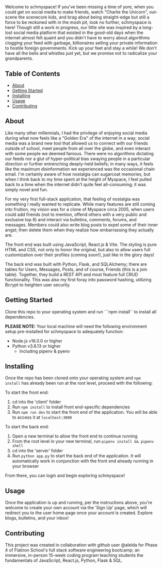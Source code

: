 # 
Welcome to schmyspace!
If you've been missing a time of yore, when you could get on social media to make friends, watch "Charlie the Unicorn", out-scene the scenecore kids, and brag about being straight-edge but still a force to be reckoned with in the mosh pit, look no further, schmyspace is here! Though still a work in progress, our little site was inspired by a long-lost social media platform that existed in the good-old days when the internet almost felt quaint and you didn't have to worry about algorithms clogging your feed with garbage, billionaires selling your private information to hostile foreign governments. Kick up your feet and stay a while! We don't have all the bells and whistles just yet, but we promise not to radicalize your grandparents.

## Table of Contents

- [About](#about)
- [Getting Started](#getting_started)
- [Installing](#installing)
- [Usage](#usage)
- [Contributing](#contributing)

## About
Like many other millennials, I had the privilege of enjoying social media during what now feels like a "Golden Era" of the internet in a way; social media was a brand new tool that allowed us to connect with our friends outside of school, meet people from all over the globe, and even interact with some people we deemed famous. There were no algorithms dictating our feeds nor a glut of hyper-political bias swaying people in a particular direction or further entrenching deeply-held beliefs; in many ways, it feels like the maximum disinformation we experienced was the occasional chain email. I'm certainly aware of how nostalgia can sugarcoat memories, but when I think back to my time spent at the height of Myspace, I feel pulled back to a time when the internet didn't quite feel all-consuming; it was simply novel and fun. 

For my very first full-stack application, that feeling of nostalgia was something I really wanted to replicate. While many features are still coming into fruition, my vision was for a clone of Myspace circa 2005, when users could add friends (not to mention, offend others with a very public and exclusive top 8) and interact via bulletins, comments, forums, and messages. Members could also write blog posts to expel some of their inner angst; then delete them when they realize how embarrassing they actually are.

The front end was built using JavaScript, React.js & Vite. The styling is pure HTML and CSS, not only to honor the original, but also to allow users full customization over their profiles (coming soon!), just like in the glory days!

The back end was built with Python, Flask, and SQLAlchemy; there are tables for Users, Messages, Posts, and of course, Friends (this is a join table). Together, they build a REST API and most feature full CRUD functionality. This was also my first foray into password hashing, utilizing Bcrypt to heighten user security. 

## Getting Started
Clone this repo to your operating system and run ```npm install`` to install all dependencies.

**PLEASE NOTE:** Your local machine will need the following environment setup pre-installed for schmyspace to adequately function:
 - Node.js v16.0.0 or higher
 - Python v3.8.13 or higher
    - Including pipenv & pyenv

## Installing
Once the repo has been cloned onto your operating system and ```npm install``` has already been run at the root level, proceed with the following:

To start the front end:
1. cd into the 'client' folder
2. Run ```npm install``` to install front end-specific dependencies
3. Run ```npm run dev``` to start the front end of the application. You will be able to access it at ```localhost:3000```

To start the back end:
1. Open a new terminal to allow the front end to continue running
2. From the root level in your new terminal, run ```pipenv install && pipenv shell```
3. cd into the 'server' folder
4. Run ```python app.py``` to start the back end of the application. It will automatically work in conjunction with the front end already running in your browser

From there, you can login and begin exploring schmyspace!

## Usage
Once the application is up and running, per the instructions above, you're welcome to create your own account via the 'Sign Up' page, which will redirect you to the user home page once your account is created. Explore blogs, bulletins, and your inbox!

## Contributing
This project was created in collaboration with github user @alelda for Phase 4 of Flatiron School's full stack software engineering bootcamp; an immersive, in-person 15-week coding program teaching students the fundamentals of JavaScript, React.js, Python, Flask & SQL.